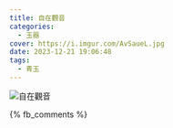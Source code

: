 ```yaml
---
title: 自在觀音
categories:
  - 玉器
cover: https://i.imgur.com/AvSaueL.jpg
date: 2023-12-21 19:06:48
tags:
  - 青玉
---
```


![自在觀音](https://i.imgur.com/AvSaueL.jpg)

{% fb_comments %}
